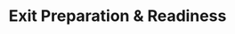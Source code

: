 ---
layout: sub-service
order: 4
title: "Exit Preparation & Readiness"
parent: "Mergers and Acquisitions"
description: "SLKone's Exit Preparation & Readiness services ensure that your organization is well-positioned for exit strategies, whether through sale, IPO, or other means, maximizing value and facilitating a smooth transition."
approach: "We assist in preparing your organization for exit by optimizing financial performance, enhancing operational efficiencies, and strengthening governance structures. Our approach includes strategic planning, performance improvement initiatives, and comprehensive readiness assessments to ensure that your company is attractive to potential buyers or investors."
intro: "Positioning your organization for a successful exit through financial optimization, operational improvements, and robust governance strategies, ensuring attractiveness to potential buyers or investors."
focus_areas:
  - title: "Next-Step Roadmap Development"
    content: "Facilitate the strategic roadmap for the next stage of investment or exit."
  - title: "High-Impact Implementation"
    content: "Implement high-impact, short-timeline initiatives to prepare for the transition."
  - title: "Ongoing Improvement Roadmap and Value Articulation"
    content: "Support the creation of the next investment thesis by identifying post-transaction improvements."
  - title: "Business Transition Support"
    content: "Partner with your team to ensure a smooth and efficient business transition during sale or other exit processes."
why_choose:
  - "Maximized Valuation: Enhance your organization's attractiveness to potential buyers or investors."
  - "Comprehensive Preparation: Address all aspects of exit readiness, from financials to operations."
  - "Experienced Advisors: Work with consultants who have a proven track record in exit strategies."
  - "Smooth Transition: Ensure a seamless shift during the exit process with minimal disruption."
cta: "Contact us to discover how our Exit Preparation & Readiness services can maximize the value of your organization and facilitate a smooth transition to your next venture."
icon: "fa-door-closed"
color: "forest"
image: "/assets/images/backgrounds/exit-preparation-readiness.webp"
permalink: /services/mergers-and-acquisitions/exit-preparation-readiness
case-study: Develop-and-Automate-Annual-Recurring-Revenue-for-$100M-Software-As-A-Service-Company
---